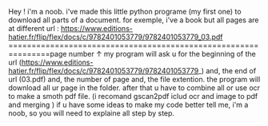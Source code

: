 Hey ! i'm a noob. i've made this little python programe (my first one) to download all parts of a document.
for exemple, i've a book but all pages are at different url : 
https://www.editions-hatier.fr/flip/flex/docs/c/9782401053779/9782401053779_03.pdf
===============================================================page number  ↑ 
my program will ask u for the beginning of the url (https://www.editions-hatier.fr/flip/flex/docs/c/9782401053779/9782401053779_) and, 
the end of url (03.pdf) and, the number of page and, the file extention.
the program will download all ur page in the folder. after that u have to combine all or use ocr to make a smoth pdf file.
(i recomand gscan2pdf iclud ocr and image to pdf and merging )
if u have some ideas to make my code better tell me, i'm a noob, so you will need to explaine all step by step.
